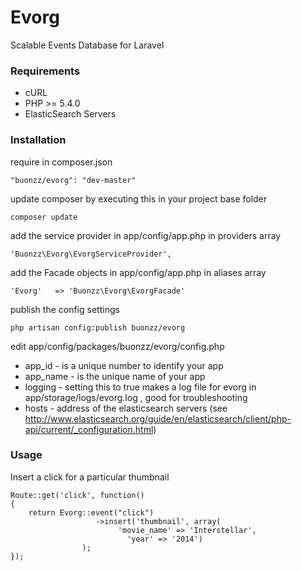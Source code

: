 Evorg
=====

Scalable Events Database for Laravel

### Requirements

* cURL
* PHP >= 5.4.0
* ElasticSearch Servers

### Installation

require in composer.json

    "buonzz/evorg": "dev-master"

update composer by executing this in your project base folder

    composer update

add the service provider in app/config/app.php in providers array

    'Buonzz\Evorg\EvorgServiceProvider',

add the Facade objects in app/config/app.php in aliases array

    'Evorg'   => 'Buonzz\Evorg\EvorgFacade'
    
publish the config settings

    php artisan config:publish buonzz/evorg

edit app/config/packages/buonzz/evorg/config.php

* app_id - is a unique number to identify your app
* app_name - is the unique name of your app
* logging - setting this to true makes a log file for evorg in app/storage/logs/evorg.log , good for troubleshooting
* hosts - address of the elasticsearch servers (see http://www.elasticsearch.org/guide/en/elasticsearch/client/php-api/current/_configuration.html)


### Usage

Insert a click for a particular thumbnail

```
Route::get('click', function()
{
	return Evorg::event("click")
				   ->insert('thumbnail', array(
					    'movie_name' => 'Interstellar',
						  'year' => '2014')
				);
});
```
